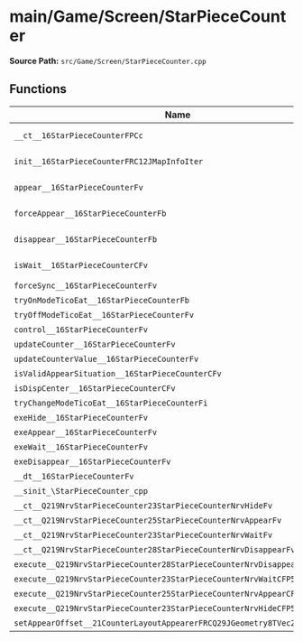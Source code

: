 # main/Game/Screen/StarPieceCounter

**Source Path:** `src/Game/Screen/StarPieceCounter.cpp`

## Functions

| Name | Address | Match % |
|------|---------|---------|
| `__ct__16StarPieceCounterFPCc` | `0x80384AA4` | :white_check_mark: (100.0%) |
| `init__16StarPieceCounterFRC12JMapInfoIter` | `0x80384B10` | :white_check_mark: (100.0%) |
| `appear__16StarPieceCounterFv` | `0x80384C48` | :white_check_mark: (100.0%) |
| `forceAppear__16StarPieceCounterFb` | `0x80384CB8` | :white_check_mark: (100.0%) |
| `disappear__16StarPieceCounterFb` | `0x80384D58` | :white_check_mark: (100.0%) |
| `isWait__16StarPieceCounterCFv` | `0x80384DBC` | :white_check_mark: (100.0%) |
| `forceSync__16StarPieceCounterFv` | `0x80384E18` | :x: (0.0%) |
| `tryOnModeTicoEat__16StarPieceCounterFb` | `0x80384E54` | :x: (0.0%) |
| `tryOffModeTicoEat__16StarPieceCounterFv` | `0x80384E68` | :x: (0.0%) |
| `control__16StarPieceCounterFv` | `0x80384E70` | :x: (0.0%) |
| `updateCounter__16StarPieceCounterFv` | `0x80384EAC` | :x: (0.0%) |
| `updateCounterValue__16StarPieceCounterFv` | `0x80384F88` | :x: (0.0%) |
| `isValidAppearSituation__16StarPieceCounterCFv` | `0x803850DC` | :x: (0.0%) |
| `isDispCenter__16StarPieceCounterCFv` | `0x80385144` | :x: (0.0%) |
| `tryChangeModeTicoEat__16StarPieceCounterFi` | `0x803851A4` | :x: (0.0%) |
| `exeHide__16StarPieceCounterFv` | `0x8038525C` | :x: (0.0%) |
| `exeAppear__16StarPieceCounterFv` | `0x803852E0` | :x: (0.0%) |
| `exeWait__16StarPieceCounterFv` | `0x80385454` | :x: (0.0%) |
| `exeDisappear__16StarPieceCounterFv` | `0x803854CC` | :x: (0.0%) |
| `__dt__16StarPieceCounterFv` | `0x80385538` | :x: (0.0%) |
| `__sinit_\StarPieceCounter_cpp` | `0x80385594` | :x: (0.0%) |
| `__ct__Q219NrvStarPieceCounter23StarPieceCounterNrvHideFv` | `0x803855D0` | :x: (0.0%) |
| `__ct__Q219NrvStarPieceCounter25StarPieceCounterNrvAppearFv` | `0x803855E0` | :x: (0.0%) |
| `__ct__Q219NrvStarPieceCounter23StarPieceCounterNrvWaitFv` | `0x803855F0` | :x: (0.0%) |
| `__ct__Q219NrvStarPieceCounter28StarPieceCounterNrvDisappearFv` | `0x80385600` | :x: (0.0%) |
| `execute__Q219NrvStarPieceCounter28StarPieceCounterNrvDisappearCFP5Spine` | `0x80385610` | :x: (0.0%) |
| `execute__Q219NrvStarPieceCounter23StarPieceCounterNrvWaitCFP5Spine` | `0x80385618` | :x: (0.0%) |
| `execute__Q219NrvStarPieceCounter25StarPieceCounterNrvAppearCFP5Spine` | `0x80385620` | :x: (0.0%) |
| `execute__Q219NrvStarPieceCounter23StarPieceCounterNrvHideCFP5Spine` | `0x80385628` | :x: (0.0%) |
| `setAppearOffset__21CounterLayoutAppearerFRCQ29JGeometry8TVec2<f>` | `0x80385630` | :x: (0.0%) |